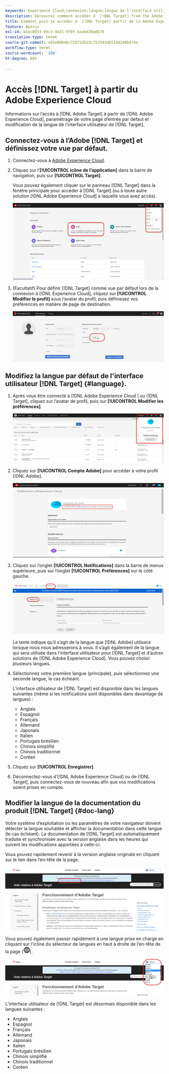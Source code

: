 ```yaml
---
keywords: Experience Cloud;connexion;langue;langue de l’interface utilisateur par défaut;langue par défaut
description: Découvrez comment accéder à  [!DNL Target] from the Adobe Experience Cloud, set your default view, and change the language of the [!DNL Target] l'interface utilisateur et à la documentation.
title: Comment puis-je accéder à  [!DNL Target] partir de la Adobe Experience Cloud ?
feature: Aperçu
exl-id: a5ac8d33-69c3-4e21-9f0f-baab430a6b76
translation-type: tm+mt
source-git-commit: a92e88b46c72971d5d3c752593d651d8290b674e
workflow-type: tm+mt
source-wordcount: '398'
ht-degree: 88%

---
```


# Accès [!DNL Target] à partir du Adobe Experience Cloud

Informations sur l’accès à [!DNL Adobe Target] à partir de [!DNL Adobe Experience Cloud], paramétrage de votre page d’entrée par défaut et modification de la langue de l’interface utilisateur de [!DNL Target].

## Connectez-vous à l’Adobe [!DNL Target] et définissez votre vue par défaut.

1. Connectez-vous à [Adobe Experience Cloud](https://experience.adobe.com/).

1. Cliquez sur l’**[!UICONTROL icône de l’application]** dans la barre de navigation, puis sur **[!UICONTROL Target]**.

   Vous pouvez également cliquer sur le panneau [!DNL Target] dans la fenêtre principale pour accéder à [!DNL Target] (ou à toute autre solution [!DNL Adobe Experience Cloud] à laquelle vous avez accès).

   ![Icône de l’application](/help/c-intro/assets/appmenu-new.png)

1. (Facultatif) Pour définir [!DNL Target] comme vue par défaut lors de la connexion à [!DNL Experience Cloud], cliquez sur **[!UICONTROL Modifier le profil]** sous l’avatar du profil, puis définissez vos préférences en matière de page de destination.

   ![Page de destination](/help/c-intro/assets/pagepref-new.png)

## Modifiez la langue par défaut de l&#39;interface utilisateur [!DNL Target] {#language}.

1. Après vous être connecté à [!DNL Adobe Experience Cloud ] ou [!DNL Target], cliquez sur l’avatar de profil, puis sur **[!UICONTROL Modifier les préférences]**.

   ![Modifier le profil](/help/c-intro/assets/change-language.png)

1. Cliquez sur **[!UICONTROL Compte Adobe]** pour accéder à votre profil [!DNL Adobe].

   ![Compte Adobe](/help/c-intro/assets/adobe-account.png)

1. Cliquez sur l’onglet **[!UICONTROL Notifications]** dans la barre de menus supérieure, puis sur l’onglet **[!UICONTROL Préférences]** sur le côté gauche.

   ![Langues préférées](/help/c-intro/assets/prefered-language.png)

   Le texte indique qu’il s’agit de la langue que [!DNL Adobe] utilisera lorsque nous nous adresserons à vous. Il s’agit également de la langue qui sera utilisée dans l’interface utilisateur pour [!DNL Target] et d’autres solutions de [!DNL Adobe Experience Cloud]. Vous pouvez choisir plusieurs langues.

1. Sélectionnez votre première langue (principale), puis sélectionnez une seconde langue, le cas échéant.

   L’interface utilisateur de [!DNL Target] est disponible dans les langues suivantes (même si les notifications sont disponibles dans davantage de langues) :

   * Anglais
   * Espagnol
   * Français
   * Allemand
   * Japonais
   * Italien
   * Portugais brésilien
   * Chinois simplifié
   * Chinois traditionnel
   * Coréen

1. Cliquez sur **[!UICONTROL Enregistrer]**.

1. Déconnectez-vous d’[!DNL Adobe Experience Cloud] ou de [!DNL Target], puis connectez-vous de nouveau afin que vos modifications soient prises en compte.

## Modifier la langue de la documentation du produit [!DNL Target] {#doc-lang}

Votre système d’exploitation ou les paramètres de votre navigateur doivent détecter la langue souhaitée et afficher la documentation dans cette langue (le cas échéant). La documentation de [!DNL Target] est automatiquement traduite et synchronisée avec la version anglaise dans les heures qui suivent les modifications apportées à celle-ci.

Vous pouvez rapidement revenir à la version anglaise originale en cliquant sur le lien dans l’en-tête de la page.

![Revenir à la langue d’origine](/help/c-intro/assets/mt-original.png)

Vous pouvez également passer rapidement à une langue prise en charge en cliquant sur l’icône du sélecteur de langues en haut à droite de l’en-tête de la page (![sélecteur de langues](/help/c-intro/assets/icon-language-switcher.png)).

![sélecteur de langues](/help/c-intro/assets/language-switcher.png)

L’interface utilisateur de [!DNL Target] est désormais disponible dans les langues suivantes :

* Anglais
* Espagnol
* Français
* Allemand
* Japonais
* Italien
* Portugais brésilien
* Chinois simplifié
* Chinois traditionnel
* Coréen
